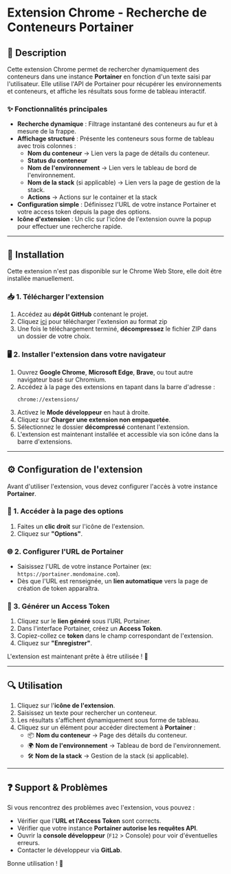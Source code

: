 # Extension Chrome - Recherche de Conteneurs Portainer

## 📌 Description
Cette extension Chrome permet de rechercher dynamiquement des conteneurs dans une instance **Portainer** en fonction d'un texte saisi par l'utilisateur. Elle utilise l'API de Portainer pour récupérer les environnements et conteneurs, et affiche les résultats sous forme de tableau interactif.

### ✨ Fonctionnalités principales
- **Recherche dynamique** : Filtrage instantané des conteneurs au fur et à mesure de la frappe.
- **Affichage structuré** : Présente les conteneurs sous forme de tableau avec trois colonnes :
  - **Nom du conteneur** → Lien vers la page de détails du conteneur.
  - **Status du conteneur**
  - **Nom de l'environnement** → Lien vers le tableau de bord de l'environnement.
  - **Nom de la stack** (si applicable) → Lien vers la page de gestion de la stack.
  - **Actions** → Actions sur le container et la stack
- **Configuration simple** : Définissez l'URL de votre instance Portainer et votre access token depuis la page des options.
- **Icône d'extension** : Un clic sur l'icône de l'extension ouvre la popup pour effectuer une recherche rapide.

---

## 🔧 Installation
Cette extension n'est pas disponible sur le Chrome Web Store, elle doit être installée manuellement.

### 📥 1. Télécharger l'extension
1. Accédez au **dépôt GitHub** contenant le projet.
2. Cliquez [ici](https://download-directory.github.io/?url=https%3A%2F%2Fgithub.com%2Fjul-fls%2FChrome-exts%2Ftree%2Fmaster%2Fportainer) pour télécharger l'extension au format zip
3. Une fois le téléchargement terminé, **décompressez** le fichier ZIP dans un dossier de votre choix.

### 🖥️ 2. Installer l'extension dans votre navigateur
1. Ouvrez **Google Chrome**, **Microsoft Edge**, **Brave**, ou tout autre navigateur basé sur Chromium.
2. Accédez à la page des extensions en tapant dans la barre d'adresse :
   ```
   chrome://extensions/
   ```
3. Activez le **Mode développeur** en haut à droite.
4. Cliquez sur **Charger une extension non empaquetée**.
5. Sélectionnez le dossier **décompressé** contenant l'extension.
6. L'extension est maintenant installée et accessible via son icône dans la barre d'extensions.

---

## ⚙️ Configuration de l'extension
Avant d'utiliser l'extension, vous devez configurer l'accès à votre instance **Portainer**.

### 🔑 1. Accéder à la page des options
1. Faites un **clic droit** sur l'icône de l'extension.
2. Cliquez sur **"Options"**.

### 🌐 2. Configurer l'URL de Portainer
- Saisissez l'URL de votre instance Portainer (ex: `https://portainer.mondomaine.com`).
- Dès que l'URL est renseignée, un **lien automatique** vers la page de création de token apparaîtra.

### 🔐 3. Générer un Access Token
1. Cliquez sur le **lien généré** sous l’URL Portainer.
2. Dans l'interface Portainer, créez un **Access Token**.
3. Copiez-collez ce **token** dans le champ correspondant de l'extension.
4. Cliquez sur **"Enregistrer"**.

L'extension est maintenant prête à être utilisée ! 🚀

---

## 🔍 Utilisation
1. Cliquez sur l'**icône de l'extension**.
2. Saisissez un texte pour rechercher un conteneur.
3. Les résultats s'affichent dynamiquement sous forme de tableau.
4. Cliquez sur un élément pour accéder directement à **Portainer** :
   - 📦 **Nom du conteneur** → Page des détails du conteneur.
   - 🌍 **Nom de l'environnement** → Tableau de bord de l'environnement.
   - 🛠 **Nom de la stack** → Gestion de la stack (si applicable).

---

## ❓ Support & Problèmes
Si vous rencontrez des problèmes avec l'extension, vous pouvez :
- Vérifier que l'**URL et l'Access Token** sont corrects.
- Vérifier que votre instance **Portainer autorise les requêtes API**.
- Ouvrir la **console développeur** (`F12` > Console) pour voir d'éventuelles erreurs.
- Contacter le développeur via **GitLab**.

Bonne utilisation ! 🚀


